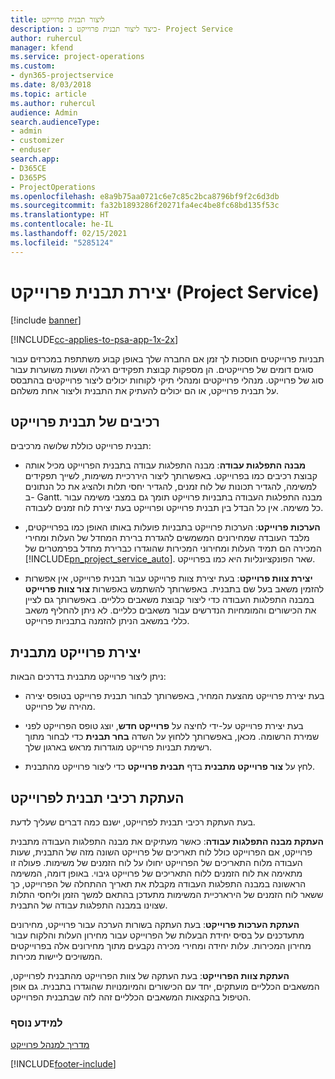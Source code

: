 ```yaml
---
title: ליצור תבנית פרוייקט
description: כיצד ליצור תבנית פרוייקט ב- Project Service
author: ruhercul
manager: kfend
ms.service: project-operations
ms.custom:
- dyn365-projectservice
ms.date: 8/03/2018
ms.topic: article
ms.author: ruhercul
audience: Admin
search.audienceType:
- admin
- customizer
- enduser
search.app:
- D365CE
- D365PS
- ProjectOperations
ms.openlocfilehash: e8a9b75aa0721c6e7c85c2bca8796bf9f2c6d3db
ms.sourcegitcommit: fa32b1893286f20271fa4ec4be8fc68bd135f53c
ms.translationtype: HT
ms.contentlocale: he-IL
ms.lasthandoff: 02/15/2021
ms.locfileid: "5285124"
---
```

# <a name="create-a-project-template-project-service"></a>יצירת תבנית פרוייקט (Project Service)

[!include [banner](../includes/psa-now-project-operations.md)]

[!INCLUDE[cc-applies-to-psa-app-1x-2x](../includes/cc-applies-to-psa-app-1x-2x.md)]

תבניות פרוייקטים חוסכות לך זמן אם החברה שלך באופן קבוע משתתפת במכרזים עבור סוגים דומים של פרוייקטים. הן מספקות קבוצת תפקידים רגילה ושעות משוערות‬ עבור סוג של פרוייקט. מנהלי פרוייקטים ומנהלי תיקי לקוחות יכולים ליצור פרוייקטים בהתבסס על תבנית פרוייקט, או הם יכולים להעתיק את התבנית וליצור אחת משלהם.  
  
## <a name="components-of-project-template"></a>רכיבים של תבנית פרוייקט
 תבנית פרוייקט כוללת שלושה מרכיבים:  
  
- **מבנה התפלגות עבודה**: מבנה התפלגות עבודה בתבנית הפרוייקט מכיל אותה קבוצת רכיבים כמו בפרוייקט. באפשרותך ליצור היררכיית משימות, לשייך תפקידים למשימה, להגדיר תכונות של לוח זמנים, להגדיר יחסי תלות ולהציג את כל הנתונים ב- Gantt. מבנה התפלגות העבודה בתבניות פרוייקט תומך גם במצבי משימה עבור כל משימה. אין כל הבדל בין תבנית פרוייקט ופרוייקט בעת יצירת לוח זמנים לעבודה.  
  
- **הערכות פרוייקט**: הערכות פרוייקט בתבניות פועלות באותו האופן כמו בפרוייקטים, מלבד העובדה שמחירונים המשמשים להגדרת ברירת המחדל של העלות ומחירי המכירה הם תמיד העלות ומחירוני המכירות שהוגדרו כברירת מחדל בפרמטרים של [!INCLUDE[pn_project_service_auto](../includes/pn-project-service-auto.md)]. שאר הפונקציונליות היא כמו בפרוייקט.  
  
- **יצירת צוות פרוייקט**: בעת יצירת צוות פרוייקט עבור תבנית פרוייקט, אין אפשרות להזמין משאב בעל שם בתבנית. באפשרותך להשתמש באפשרות **צור צוות פרוייקט** במבנה התפלגות העבודה כדי ליצור קבוצת משאבים כלליים. באפשרותך גם לציין את הכישורים והמומחיות הנדרשים עבור משאבים כלליים. לא ניתן להחליף משאב כללי במשאב הניתן להזמנה בתבניות פרוייקט.  
  
## <a name="create-a-project-from-a-template"></a>יצירת פרוייקט מתבנית  
 ניתן ליצור פרוייקט מתבנית בדרכים הבאות:  
  
-   בעת יצירת פרוייקט מהצעת המחיר, באפשרותך לבחור תבנית פרוייקט בטופס יצירה מהירה של פרוייקט.  
  
-   בעת יצירת פרוייקט על-ידי לחיצה על **פרוייקט חדש**, יוצג טופס הפרוייקט לפני שמירת הרשומה. מכאן, באפשרותך ללחוץ על השדה **בחר תבנית** כדי לבחור מתוך רשימת תבניות פרוייקט מוגדרות מראש בארגון שלך.  
  
-   לחץ על **צור פרוייקט מתבנית** בדף **תבנית פרוייקט** כדי ליצור פרוייקט מהתבנית.  
  
## <a name="copying-components-of-a-template-to-a-project"></a>העתקת רכיבי תבנית לפרוייקט  
 בעת העתקת רכיבי תבנית לפרוייקט, ישנם כמה דברים שעליך לדעת.  
  
 **העתקת מבנה התפלגות עבודה**: כאשר מעתיקים את מבנה התפלגות העבודה מתבנית פרוייקט, אם הפרוייקט כולל לוח תאריכים של פרוייקט השונה מזה של התבנית, שעות העבודה מלוח התאריכים של הפרוייקט יחולו על לוח הזמנים של משימות. פעולה זו מתאימה את לוח הזמנים ללוח התאריכים של פרוייקט גיבוי. באופן דומה, המשימה הראשונה במבנה התפלגות העבודה מקבלת את תאריך ההתחלה של הפרוייקט, כך ששאר לוח הזמנים של הירארכיית המשימות מתעדכן בהתאם למשך הזמן וליחסי התלות שצוינו במבנה התפלגות עבודה של התבנית.  
  
 **העתקת הערכות פרוייקט**: בעת העתקה בשורות הערכה עבור פרוייקט, מחירונים מתעדכנים על בסיס יחידת הבעלות של הפרוייקט עבור מחירון העלות והלקוח עבור מחירון המכירות. עלות יחידה ומחירי מכירה נקבעים מתוך מחירונים אלה בפרוייקטים המשויכים ליישות מכירות.  
  
 **העתקת צוות הפרוייקט**: בעת העתקה של צוות הפרוייקט מהתבנית לפרוייקט, המשאבים הכלליים מועתקים, יחד עם הכישורים והמיומנויות שהוגדרו בתבנית. גם אופן הטיפול בהקצאות המשאבים הכלליים זהה לזה שבתבנית הפרוייקט.  
  
### <a name="see-also"></a>למידע נוסף  
 [מדריך למנהל פרוייקט](../psa/project-manager-guide.md)


[!INCLUDE[footer-include](../includes/footer-banner.md)]